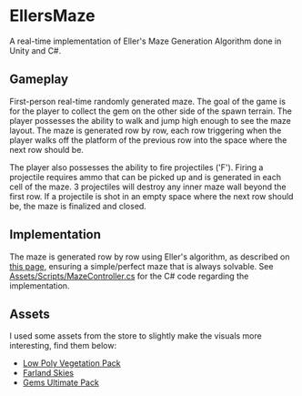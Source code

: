 # EllersMaze
A real-time implementation of Eller's Maze Generation Algorithm done in Unity and C#.

## Gameplay
<a name="gameplay"></a>
First-person real-time randomly generated maze. The goal of the game is for the player to collect the gem on the other side of the spawn terrain. The player possesses the ability to walk and jump high enough to see the maze layout. The maze is generated row by row, each row triggering when the player walks off the platform of the previous row into the space where the next row should be. 

The player also possesses the ability to fire projectiles ('F'). Firing a projectile requires ammo that can be picked up and is generated in each cell of the maze. 3 projectiles will destroy any inner maze wall beyond the first row. If a projectile is shot in an empty space where the next row should be, the maze is finalized and closed.

## Implementation
<a name="implementation"></a>
The maze is generated row by row using Eller's algorithm, as described on [this page](http://www.neocomputer.org/projects/eller.html), ensuring a simple/perfect maze that is always solvable. See [Assets/Scripts/MazeController.cs](https://github.com/dlrht/EllersMaze/blob/master/Assets/Scripts/MazeController.cs) for the C# code regarding the implementation.

## Assets
<a name="assets"></a>
I used some assets from the store to slightly make the visuals more interesting, find them below:
* [Low Poly Vegetation Pack](https://assetstore.unity.com/packages/3d/vegetation/lowpoly-vegetation-season-pack-lite-96083)
* [Farland Skies](https://assetstore.unity.com/packages/2d/textures-materials/sky/farland-skies-cloudy-crown-60004)
* [Gems Ultimate Pack](https://assetstore.unity.com/packages/3d/props/simple-gems-ultimate-animated-customizable-pack-73764)
